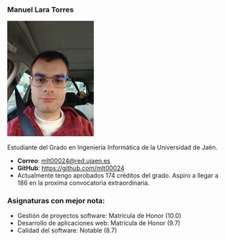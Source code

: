 ### Manuel Lara Torres
<img src='/manuel.jpeg' width='200px'>

Estudiante del Grado en Ingeniería Informática de la Universidad de Jaén.
* **Correo**: mlt00024@red.ujaen.es
* **GitHub**: https://github.com/mlt00024
* Actualmente tengo aprobados 174 créditos del grado. Aspiro a llegar a 186 en la proxima convocatoria extraordinaria.

### Asignaturas con mejor nota:
* Gestión de proyectos software: Matrícula de Honor (10.0)
* Desarrollo de aplicaciones web: Matrícula de Honor (9.7)
* Calidad del software: Notable (8.7)
